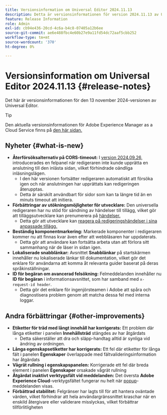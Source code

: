 ```yaml
---
title: Versionsinformation om Universal Editor 2024.11.13
description: Detta är versionsinformationen för version 2024.11.13 av Universal Editor.
feature: Release Information
role: Admin
exl-id: cb94e436-20cd-4c6a-b4c8-07405a12b6ee
source-git-commit: ae6e488fbc4e60b27e9a11fd54dc72aaf5cbb252
workflow-type: tm+mt
source-wordcount: '370'
ht-degree: 0%

---
```


# Versionsinformation om Universal Editor 2024.11.13 {#release-notes}

Det här är versionsinformationen för den 13 november 2024-versionen av Universal Editor.

>[!TIP]
>
>Den aktuella versionsinformationen för Adobe Experience Manager as a Cloud Service finns på [den här sidan.](/help/release-notes/release-notes-cloud/release-notes-current.md)

## Nyheter {#what-is-new}

* **Återförsöksalternativ på CORS-timeout:** I [ version 2024.09.26,](/help/release-notes/universal-editor/2024/2024-09-26.md) introducerades en felpanel när redigeraren inte kunde upprätta en anslutning till den inlästa sidan, vilket förhindrade oändliga inläsningslägen.
   * I den här versionen fortsätter redigeraren automatiskt att försöka igen och när anslutningen har upprättats kan redigeringen återupptas.
   * Detta är särskilt användbart för sidor som kan ta längre tid än en minuts timeout att initiera.
* **Förbättringar av utökningsmöjligheter för utvecklare:** Den universella redigeraren har nu stöd för sändning av händelser till tillägg, vilket gör att tilläggsutvecklare kan prenumerera på [händelser.](/help/implementing/universal-editor/events.md)
   * Detta gör att utvecklare kan [reagera på redigeringshändelser i sina anpassade tillägg.](/help/implementing/universal-editor/customizing.md#extending)
* **Beständig komponentmarkering:** Markerade komponenter i redigeraren kommer nu att finnas kvar även efter att webbläsaren har uppdaterats.
   * Detta gör att användare kan fortsätta arbeta utan att förlora sitt sammanhang när de läser in sidan igen.
* **Lokaliserade snabblänkar:** Avsnittet **Snabblänkar** på startskärmen innehåller nu lokaliserade länkar till dokumentation, vilket gör det enklare för användarna att komma åt relevanta guider baserat på deras språkinställningar.
* **ID för begäran om avancerad felsökning:** Felmeddelanden innehåller nu **ID för begäran** i informationsavsnittet, som har samband med `x-request-id header`.
   * Detta gör det enklare för ingenjörsteamen i Adobe att spåra och diagnostisera problem genom att matcha dessa fel med interna loggar.

## Andra förbättringar {#other-improvements}

* **Etiketter för träd med långt innehåll har korrigerats:** Ett problem där långa etiketter i panelen **Innehållsträd** stängdes av har åtgärdats
   * Detta säkerställer att dra och släpp-handtag alltid är synliga vid ändring av ordningen.
* **Långa egenskapsetiketter har korrigerats:** Ett fel där etiketter för långa fält i panelen **Egenskaper** överlappade med fältvalideringsinformation har åtgärdats
* **Vågrät rullning i egenskapspanelen:** Korrigerade ett fel där breda element i panelen **Egenskaper** orsakade vågrät rullning
* **Åtgärdat inaktivt verktygsfält vid meddelanden:** Det översta **Adobe Experience Cloud**-verktygsfältet fungerar nu helt när [popup](https://spectrum.adobe.com/page/toast/)-meddelanden visas.
* **Förbättrad stabilitet:** Felgränser har lagts till för att hantera oväntade värden, vilket förhindrar att hela användargränssnittet kraschar när en enskild återgivare eller validerare misslyckas, vilket förbättrar tillförlitligheten
